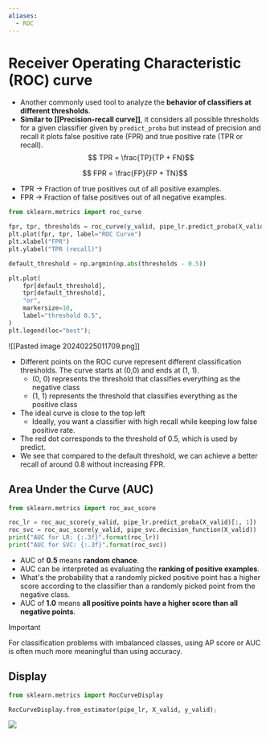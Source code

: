 ```yaml
---
aliases:
  - ROC
---
```

# Receiver Operating Characteristic (ROC) curve
- Another commonly used tool to analyze the **behavior of classifiers at different thresholds**.  
- **Similar to [[Precision-recall curve]]**, it considers all possible thresholds for a given classifier given by `predict_proba` but instead of precision and recall it plots false positive rate (FPR) and true positive rate (TPR or recall).
$$ TPR = \frac{TP}{TP + FN}$$

$$ FPR  = \frac{FP}{FP + TN}$$

- TPR $\rightarrow$ Fraction of true positives out of all positive examples. 
- FPR $\rightarrow$ Fraction of false positives out of all negative examples. 
```python
from sklearn.metrics import roc_curve

fpr, tpr, thresholds = roc_curve(y_valid, pipe_lr.predict_proba(X_valid)[:, 1])
plt.plot(fpr, tpr, label="ROC Curve")
plt.xlabel("FPR")
plt.ylabel("TPR (recall)")

default_threshold = np.argmin(np.abs(thresholds - 0.5))

plt.plot(
    fpr[default_threshold],
    tpr[default_threshold],
    "or",
    markersize=10,
    label="threshold 0.5",
)
plt.legend(loc="best");
```
![[Pasted image 20240225011709.png]]
- Different points on the ROC curve represent different classification thresholds. The curve starts at (0,0) and ends at (1, 1).
    - (0, 0) represents the threshold that classifies everything as the negative class
    - (1, 1) represents the threshold that classifies everything as the positive class 
- The ideal curve is close to the top left
    - Ideally, you want a classifier with high recall while keeping low false positive rate.  
- The red dot corresponds to the threshold of 0.5, which is used by predict.
- We see that compared to the default threshold, we can achieve a better recall of around 0.8 without increasing FPR. 
## Area Under the Curve (AUC)
```python
from sklearn.metrics import roc_auc_score

roc_lr = roc_auc_score(y_valid, pipe_lr.predict_proba(X_valid)[:, 1])
roc_svc = roc_auc_score(y_valid, pipe_svc.decision_function(X_valid))
print("AUC for LR: {:.3f}".format(roc_lr))
print("AUC for SVC: {:.3f}".format(roc_svc))
```
- AUC of **0.5** means **random chance**.
- AUC can be interpreted as evaluating the **ranking of positive examples**.
- What's the probability that a randomly picked positive point has a higher score according to the classifier than a randomly picked point from the negative class. 
- AUC of **1.0** means **all positive points have a higher score than all negative points**.
> [!important]
> For classification problems with imbalanced classes, using AP score or AUC is often much more meaningful than using accuracy. 
## Display
```python
from sklearn.metrics import RocCurveDisplay

RocCurveDisplay.from_estimator(pipe_lr, X_valid, y_valid);
```

![](https://lh7-us.googleusercontent.com/DgF_Ex-XO77wKArVYx9E-MuvCnnlUUfmANd3leQ6Df5MtHN6wSC7BFQL8TtVwdd1P72mbjP5gHU7bXViQlmz_2AaaZ19uIbE9at036mXBNP2GvRaCXrl4S8x8_2ewbZoRPjHnT_hZavtySig43ROr3I)
